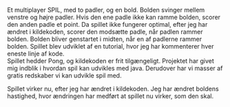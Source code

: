 Et multiplayer SPIL, med to padler, og en bold. Bolden svinger
mellem venstre og højre padler. Hvis den ene padle ikke
kan ramme bolden, scorer den anden padle et point. Da spillet
ikke fungerer optimal, efter jeg har ændret i kildekoden, scorer
den modsætte padle, når padlen rammer bolden. Bolden bliver
genstartet i midten, når en af padlerne rammer bolden.
Spillet blev udviklet af en tutorial, hvor jeg har 
kommenterer hver eneste linje af kode.  
Spillet hedder Pong, og kildekoden er frit tilgængeligt. 
Projektet har givet mig indblik i hvordan spil kan udvikles
med java. Derudover har vi masser af gratis redskaber vi
kan udvikle spil med. 

Spillet virker nu, efter jeg har ændret i kildekoden. Jeg har
ændret boldens hastighed, hvor ændringen har medført at
spillet nu virker, som den skal.